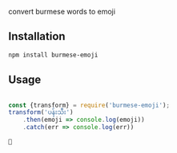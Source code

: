 convert burmese words to emoji

## Installation

```bash
npm install burmese-emoji
```

## Usage

```javascript

const {transform} = require('burmese-emoji');
transform('ပန်းသီး')
    .then(emoji => console.log(emoji))
    .catch(err => console.log(err))

```


```js
🍎

```


